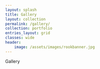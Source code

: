 ```yaml
---
layout: splash
title: Gallery
layout: collection
permalink: /gallery/
collection: portfolio
entries_layout: grid
classes: wide
header:
 	image: /assets/images/rookbanner.jpg
---
```






Gallery
